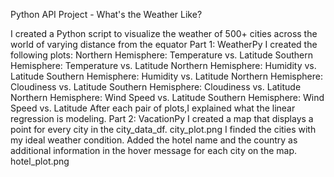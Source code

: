 
Python API Project - What's the Weather Like?

I created a Python script to visualize the weather of 500+ cities across the world of varying distance from the equator
Part 1: WeatherPy
I created  the following plots:
Northern Hemisphere: Temperature vs. Latitude
Southern Hemisphere: Temperature vs. Latitude
Northern Hemisphere: Humidity vs. Latitude
Southern Hemisphere: Humidity vs. Latitude
Northern Hemisphere: Cloudiness vs. Latitude
Southern Hemisphere: Cloudiness vs. Latitude
Northern Hemisphere: Wind Speed vs. Latitude
Southern Hemisphere: Wind Speed vs. Latitude
After each pair of plots,I explained what the linear regression is modeling. 
Part 2: VacationPy
I created a map that displays a point for every city in the city_data_df.
city_plot.png
I finded the cities with my  ideal weather condition. 
Added the hotel name and the country as additional information in the hover message for each city on the map.
hotel_plot.png
